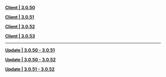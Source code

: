 **[Client | 3.0.50](https://autopatchcn.yuanshen.com/client_app/download/beta_pc/20220822195020_wFWbfyNuRkzZk9SC/YuanShen_3.0.50_beta.zip)**

**[Client | 3.0.51](https://autopatchcn.yuanshen.com/client_app/download/beta_pc/20220827131511_4SsYyxVpSc1WT2vu/YuanShen_3.0.51_beta.zip)**

**[Client | 3.0.52](https://autopatchcn.yuanshen.com/client_app/download/beta_pc/20220902121620_HTMPbRPgAjit9JC1/YuanShen_3.0.52_beta.zip)**

**[Client | 3.0.53](https://autopatchcn.yuanshen.com/client_app/download/beta_pc/20220908212553_Eoy2bfeYCRwPXLd5/YuanShen_3.0.53_beta.zip)**

---

**[Update | 3.0.50 - 3.0.51](https://autopatchcn.yuanshen.com/client_app/beta_update/hk4e_cn/31/game_3.0.50_3.0.51_hdiff_RXxvAHig5TVNarwL.zip)**

**[Update | 3.0.50 - 3.0.52](https://autopatchcn.yuanshen.com/client_app/beta_update/hk4e_cn/31/game_3.0.50_3.0.52_hdiff_ghnvHM2ECipskFUP.zip)**

**[Update | 3.0.51 - 3.0.52](https://autopatchcn.yuanshen.com/client_app/beta_update/hk4e_cn/31/game_3.0.51_3.0.52_hdiff_c71vLnGDot9AXYNT.zip)**
